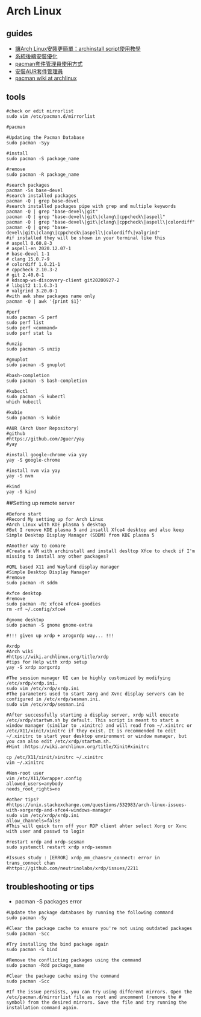 # Arch Linux

## guides

* [讓Arch Linux安裝更簡單：archinstall script使用教學](https://ivonblog.com/posts/archinstall-script/)
* [系統後續安裝優化](https://ivonblog.com/posts/install-archlinux/#3-%E7%B3%BB%E7%B5%B1%E5%BE%8C%E7%BA%8C%E5%AE%89%E8%A3%9D%E5%84%AA%E5%8C%96)
* [pacman套件管理員使用方式](https://ivonblog.com/posts/install-archlinux/#32-pacman%E5%A5%97%E4%BB%B6%E7%AE%A1%E7%90%86%E5%93%A1%E4%BD%BF%E7%94%A8%E6%96%B9%E5%BC%8F)
* [安裝AUR套件管理員](https://ivonblog.com/posts/install-archlinux/#33-%E5%AE%89%E8%A3%9Daur%E5%A5%97%E4%BB%B6%E7%AE%A1%E7%90%86%E5%93%A1)
* [pacman wiki at archlinux](https://wiki.archlinux.org/title/pacman)

## tools

```shell
#check or edit mirrorlist
sudo vim /etc/pacman.d/mirrorlist

#pacman

#Updating the Pacman Database
sudo pacman -Syy

#install
sudo pacman -S package_name

#remove
sudo pacman -R package_name

#search packages
pacman -Ss base-devel
#search installed packages
pacman -Q | grep base-devel
#search installed packages pipe with grep and multiple keywords
pacman -Q | grep "base-devel\|git"
pacman -Q | grep "base-devel\|git\|clang\|cppcheck\|aspell"
pacman -Q | grep "base-devel\|git\|clang\|cppcheck\|aspell\|colordiff"
pacman -Q | grep "base-devel\|git\|clang\|cppcheck\|aspell\|colordiff\|valgrind"
#if installed they will be shown in your terminal like this
# aspell 0.60.8-3
# aspell-en 2020.12.07-1
# base-devel 1-1
# clang 15.0.7-9
# colordiff 1.0.21-1
# cppcheck 2.10.3-2
# git 2.40.0-1
# kdsoap-ws-discovery-client git20200927-2
# libgit2 1:1.6.3-1
# valgrind 3.20.0-1
#with awk show packages name only
pacman -Q | awk '{print $1}'

#perf
sudo pacman -S perf
sudo perf list
sudo perf <command>
sudo perf stat ls

#unzip
sudo pacman -S unzip

#gnuplot
sudo pacman -S gnuplot

#bash-completion
sudo pacman -S bash-completion

#kubectl
sudo pacman -S kubectl
which kubectl

#kubie
sudo pacman -S kubie

#AUR (Arch User Repository)
#github
#https://github.com/Jguer/yay
#yay

#install google-chrome via yay
yay -S google-chrome

#install nvm via yay
yay -S nvm

#kind
yay -S kind
```

##Setting up remote server

```shell
#Before start
#Record My setting up for Arch Linux
#Arch Linux with KDE plasma 5 desktop
#But I remove KDE plasma 5 and insatll Xfce4 desktop and also keep Simple Desktop Display Manager (SDDM) from KDE plasma 5

#Another way to comare
#Create a VM with archinstall and install desltop Xfce to check if I'm missing to install any other packages?

#QML based X11 and Wayland display manager
#Simple Desktop Display Manager
#remove
sudo pacman -R sddm

#xfce desktop
#remove
sudo pacman -Rc xfce4 xfce4-goodies
rm -rf ~/.config/xfce4

#gnome desktop
sudo pacman -S gnome gnome-extra

#!!! given up xrdp + xrogxrdp way... !!!

#xrdp
#Arch wiki
#https://wiki.archlinux.org/title/xrdp
#tips for Help with xrdp setup
yay -S xrdp xorgxrdp

#The session manager UI can be highly customized by modifying /etc/xrdp/xrdp.ini.
sudo vim /etc/xrdp/xrdp.ini
#The parameters used to start Xorg and Xvnc display servers can be configured in /etc/xrdp/sesman.ini.
sudo vim /etc/xrdp/sesman.ini

#After successfully starting a display server, xrdp will execute /etc/xrdp/startwm.sh by default. This script is meant to start a window manager (similar to .xinitrc) and will read from ~/.xinitrc or /etc/X11/xinit/xinitrc if they exist. It is recommended to edit ~/.xinitrc to start your desktop environment or window manager, but you can also edit /etc/xrdp/startwm.sh.
#Hint :https://wiki.archlinux.org/title/Xinit#xinitrc

cp /etc/X11/xinit/xinitrc ~/.xinitrc
vim ~/.xinitrc

#Non-root user
vim /etc/X11/Xwrapper.config
allowed_users=anybody
needs_root_rights=no

#other tips?
#https://unix.stackexchange.com/questions/532983/arch-linux-issues-with-xorgxrdp-and-xfce4-windows-manager
sudo vim /etc/xrdp/xrdp.ini
allow_channels=false
#This will quick turn off your RDP client ahter select Xorg or Xvnc with user and passwd to login

#restart xrdp and xrdp-sesman
sudo systemctl restart xrdp xrdp-sesman

#Issues study : [ERROR] xrdp_mm_chansrv_connect: error in trans_connect chan
#https://github.com/neutrinolabs/xrdp/issues/2211
```

## troubleshooting or tips

* pacman -S packages error

```shell
#Update the package databases by running the following command
sudo pacman -Sy

#Clear the package cache to ensure you're not using outdated packages
sudo pacman -Scc

#Try installing the bind package again
sudo pacman -S bind

#Remove the conflicting packages using the command
sudo pacman -Rdd package_name

#Clear the package cache using the command
sudo pacman -Scc

#If the issue persists, you can try using different mirrors. Open the /etc/pacman.d/mirrorlist file as root and uncomment (remove the # symbol) from the desired mirrors. Save the file and try running the installation command again.
```